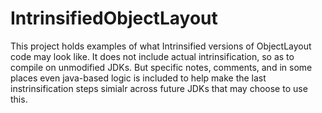 IntrinsifiedObjectLayout
========================

This project holds examples of what Intrinsified versions of ObjectLayout code may
look like. It does not include actual intrinsification, so as to compile on
unmodified JDKs. But specific notes, comments, and in some places even java-based
logic is included to help make the last instrinsification steps simialr across
future JDKs that may choose to use this.

